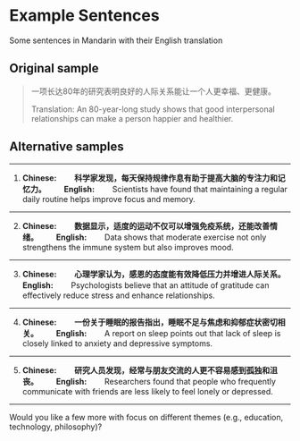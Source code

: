 # Example Sentences
Some sentences in Mandarin with their English translation

## Original sample
> 一项长达80年的研究表明良好的人际关系能让一个人更幸福、更健康。
> 
> Translation:  An 80-year-long study shows that good interpersonal relationships can make a person happier and healthier.


## Alternative samples

---

1. **Chinese:**
   　　**科学家发现，每天保持规律作息有助于提高大脑的专注力和记忆力。**
   　　**English:**
   　　Scientists have found that maintaining a regular daily routine helps improve focus and memory.

---

2. **Chinese:**
   　　**数据显示，适度的运动不仅可以增强免疫系统，还能改善情绪。**
   　　**English:**
   　　Data shows that moderate exercise not only strengthens the immune system but also improves mood.

---

3. **Chinese:**
   　　**心理学家认为，感恩的态度能有效降低压力并增进人际关系。**
   　　**English:**
   　　Psychologists believe that an attitude of gratitude can effectively reduce stress and enhance relationships.

---

4. **Chinese:**
   　　**一份关于睡眠的报告指出，睡眠不足与焦虑和抑郁症状密切相关。**
   　　**English:**
   　　A report on sleep points out that lack of sleep is closely linked to anxiety and depressive symptoms.

---

5. **Chinese:**
   　　**研究人员发现，经常与朋友交流的人更不容易感到孤独和沮丧。**
   　　**English:**
   　　Researchers found that people who frequently communicate with friends are less likely to feel lonely or depressed.

---

Would you like a few more with focus on different themes (e.g., education, technology, philosophy)?
